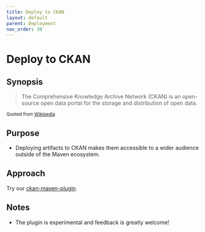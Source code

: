 ```yaml
---
title: Deploy to CKAN
layout: default
parent: Deployment
nav_order: 30
---
```


# Deploy to CKAN

## Synopsis

> The Comprehensive Knowledge Archive Network (CKAN) is an open-source open data portal for the storage and distribution of open data.

<sub>Quoted from [Wikipedia](https://en.wikipedia.org/wiki/CKAN)</sub>

## Purpose

* Deploying artifacts to CKAN makes them accessible to a wider audience outside of the Maven ecosystem.

## Approach

Try our [ckan-maven-plugin](https://github.com/Scaseco/ckan-maven-plugin).

## Notes

* The plugin is experimental and feedback is greatly welcome!


